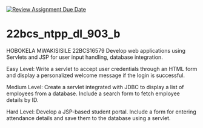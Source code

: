 [![Review Assignment Due Date](https://classroom.github.com/assets/deadline-readme-button-22041afd0340ce965d47ae6ef1cefeee28c7c493a6346c4f15d667ab976d596c.svg)](https://classroom.github.com/a/NErM1BdD)

# 22bcs_ntpp_dl_903_b
HOBOKELA MWAKISISILE
22BCS16579
Develop web applications using Servlets and JSP for user input handling, database integration.

Easy Level:
Write a servlet to accept user credentials through an HTML form and display a personalized welcome message if the login is successful.

Medium Level:
Create a servlet integrated with JDBC to display a list of employees from a database. Include a search form to fetch employee details by ID.

Hard Level:
Develop a JSP-based student portal. Include a form for entering attendance details and save them to the database using a servlet.

